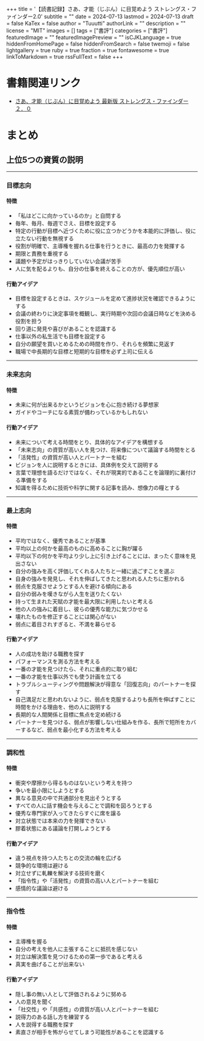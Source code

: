+++
title = '【読書記録】さあ、才能（じぶん）に目覚めよう ストレングス・ファインダー2.0'
subtitle = ""
date = 2024-07-13
lastmod = 2024-07-13
draft = false
KaTex = false
author = "Tuuutti"
authorLink = ""
description = ""
license = "MIT"
images = []
tags = ["書評"]
categories = ["書評"]
featuredImage = ""
featuredImagePreview = ""
isCJKLanguage = true
hiddenFromHomePage = false
hiddenFromSearch = false
twemoji = false
lightgallery = true
ruby = true
fraction = true
fontawesome = true
linkToMarkdown = true
rssFullText = false
+++

<!--more-->

# 書籍関連リンク
- [さあ、才能（じぶん）に目覚めよう 最新版 ストレングス・ファインダー２．０](https://bookplus.nikkei.com/atcl/catalog/23/05/10/00806/)

# まとめ
## 上位5つの資質の説明
___
### 目標志向
#### 特徴
- 「私はどこに向かっているのか」と自問する
- 毎年、毎月、毎週でさえ、目標を設定する
- 特定の行動が目標へ近づくために役に立つかどうかを本能的に評価し、役に立たない行動を無視する
- 役割が明確で、主導権を握れる仕事を行うときに、最高の力を発揮する
- 期限と責務を重視する
- 議題や予定がはっきりしていない会議が苦手
- 人に気を配るよりも、自分の仕事を終えることの方が、優先順位が高い

#### 行動アイデア
- 目標を設定するときは、スケジュールを定めて進捗状況を確認できるようにする
- 会議の終わりに決定事項を概観し、実行時期や次回の会議日時などを決める役割を担う
- 回り道に発見や喜びがあることを認識する
- 仕事以外の私生活でも目標を設定する
- 自分の願望を買いとめるための時間を作り、それらを頻繁に見返す
- 職場で中長期的な目標と短期的な目標を必ず上司に伝える
___
### 未来志向
#### 特徴
- 未来に何が出来るかというビジョンを心に抱き続ける夢想家
- ガイドやコーチになる素質が備わっているかもしれない

#### 行動アイデア
- 未来について考える時間をとり、具体的なアイデアを構想する
- 「未来志向」の資質が高い人を見つけ、将来像について議論する時間をとる
- 「活発性」の資質が高い人とパートナーを組む
- ビジョンを人に説明するときには、具体例を交えて説明する
- 言葉で理想を語るだけではなく、それが現実的であることを論理的に裏付ける準備をする
- 知識を得るために技術や科学に関する記事を読み、想像力の糧とする

___
### 最上志向
#### 特徴
- 平均ではなく、優秀であることが基準
- 平均以上の何かを最高のものに高めることに胸が躍る
- 平均以下の何かを平均より少し上に引き上げることには、まったく意味を見出さない
- 自分の強みを高く評価してくれる人たちと一緒に過ごすことを選ぶ
- 自身の強みを発見し、それを伸ばしてきたと思われる人たちに惹かれる
- 弱点を克服させようとする人を避ける傾向にある
- 自分の弱みを嘆きながら人生を送りたくない
- 持って生まれた天賦の才能を最大限に利用したいと考える
- 他の人の強みに着目し、彼らの優秀な能力に気づかせる
- 壊れたものを修正することには関心がない
- 弱点に着目されすぎると、不満を募らせる

#### 行動アイデア
- 人の成功を助ける職務を探す
- パフォーマンスを測る方法を考える
- 一番の才能を見つけたら、それに重点的に取り組む
- 一番の才能を仕事以外でも使う計画を立てる
- トラブルシューティングや問題解決が得意な「回復志向」のパートナーを探す
- 自己満足だと思われないように、弱点を克服するよりも長所を伸ばすことに時間をかける理由を、他の人に説明する
- 長期的な人間関係と目標に焦点を定め続ける
- パートナーを見つける、弱点が影響しない仕組みを作る、長所で短所をカバーするなど、弱点を最小化する方法を考える

___
### 調和性
#### 特徴
- 衝突や摩擦から得るものはないという考えを持つ
- 争いを最小限にしようとする
- 異なる意見の中で共通部分を見出そうとする
- すべての人に話す機会を与えることで調和を図ろうとする
- 優秀な専門家が入ってきたらすぐに席を譲る
- 対立状態では本来の力を発揮できない
- 膠着状態にある議論を打開しようとする

#### 行動アイデア
- 違う視点を持つ人たちとの交流の輪を広げる
- 競争的な環境は避ける
- 対立せずに軋轢を解決する技術を磨く
- 「指令性」や「活発性」の資質の高い人とパートナーを組む
- 感情的な議論は避ける

___
### 指令性
#### 特徴
- 主導権を握る
- 自分の考えを他人に主張することに抵抗を感じない
- 対立は解決策を見つけるための第一歩であると考える
- 真実を曲げることが出来ない

#### 行動アイデア
- 隠し事の無い人として評価されるように努める
- 人の意見を聞く
- 「社交性」や「共感性」の資質が高い人とパートナーを組む
- 説得力のある話し方を練習する
- 人を説得する職務を探す
- 素直さが相手を怖がらせてしまう可能性があることを認識する